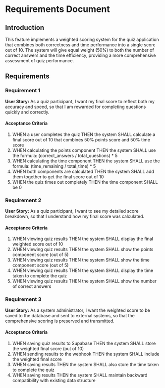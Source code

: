 # Requirements Document

## Introduction

This feature implements a weighted scoring system for the quiz application that combines both correctness and time performance into a single score out of 10. The system will give equal weight (50%) to both the number of correct answers and the time efficiency, providing a more comprehensive assessment of quiz performance.

## Requirements

### Requirement 1

**User Story:** As a quiz participant, I want my final score to reflect both my accuracy and speed, so that I am rewarded for completing questions quickly and correctly.

#### Acceptance Criteria

1. WHEN a user completes the quiz THEN the system SHALL calculate a final score out of 10 that combines 50% points score and 50% time score
2. WHEN calculating the points component THEN the system SHALL use the formula: (correct_answers / total_questions) * 5
3. WHEN calculating the time component THEN the system SHALL use the formula: (time_remaining / total_time) * 5
4. WHEN both components are calculated THEN the system SHALL add them together to get the final score out of 10
5. WHEN the quiz times out completely THEN the time component SHALL be 0

### Requirement 2

**User Story:** As a quiz participant, I want to see my detailed score breakdown, so that I understand how my final score was calculated.

#### Acceptance Criteria

1. WHEN viewing quiz results THEN the system SHALL display the final weighted score out of 10
2. WHEN viewing quiz results THEN the system SHALL show the points component score (out of 5)
3. WHEN viewing quiz results THEN the system SHALL show the time component score (out of 5)
4. WHEN viewing quiz results THEN the system SHALL display the time taken to complete the quiz
5. WHEN viewing quiz results THEN the system SHALL show the number of correct answers

### Requirement 3

**User Story:** As a system administrator, I want the weighted score to be saved to the database and sent to external systems, so that the comprehensive scoring is preserved and transmitted.

#### Acceptance Criteria

1. WHEN saving quiz results to Supabase THEN the system SHALL store the weighted final score (out of 10)
2. WHEN sending results to the webhook THEN the system SHALL include the weighted final score
3. WHEN saving results THEN the system SHALL also store the time taken to complete the quiz
4. WHEN saving results THEN the system SHALL maintain backward compatibility with existing data structure